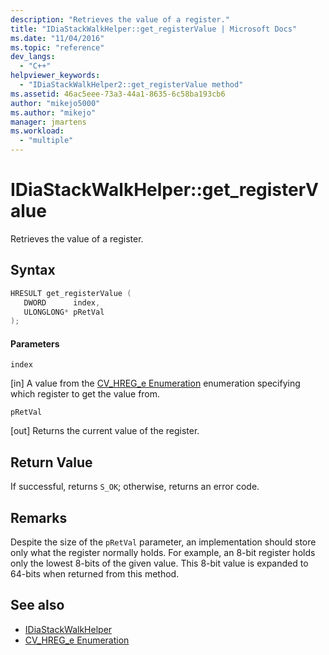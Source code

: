 ```yaml
---
description: "Retrieves the value of a register."
title: "IDiaStackWalkHelper::get_registerValue | Microsoft Docs"
ms.date: "11/04/2016"
ms.topic: "reference"
dev_langs:
  - "C++"
helpviewer_keywords:
  - "IDiaStackWalkHelper2::get_registerValue method"
ms.assetid: 46ac5eee-73a3-44a1-8635-6c58ba193cb6
author: "mikejo5000"
ms.author: "mikejo"
manager: jmartens
ms.workload:
  - "multiple"
---
```

# IDiaStackWalkHelper::get_registerValue
Retrieves the value of a register.

## Syntax

```C++
HRESULT get_registerValue ( 
   DWORD      index,
   ULONGLONG* pRetVal
);
```

#### Parameters
 `index`

[in] A value from the [CV_HREG_e Enumeration](../../debugger/debug-interface-access/cv-hreg-e.md) enumeration specifying which register to get the value from.

 `pRetVal`

[out] Returns the current value of the register.

## Return Value
 If successful, returns `S_OK`; otherwise, returns an error code.

## Remarks
 Despite the size of the `pRetVal` parameter, an implementation should store only what the register normally holds. For example, an 8-bit register holds only the lowest 8-bits of the given value. This 8-bit value is expanded to 64-bits when returned from this method.

## See also
- [IDiaStackWalkHelper](../../debugger/debug-interface-access/idiastackwalkhelper.md)
- [CV_HREG_e Enumeration](../../debugger/debug-interface-access/cv-hreg-e.md)
